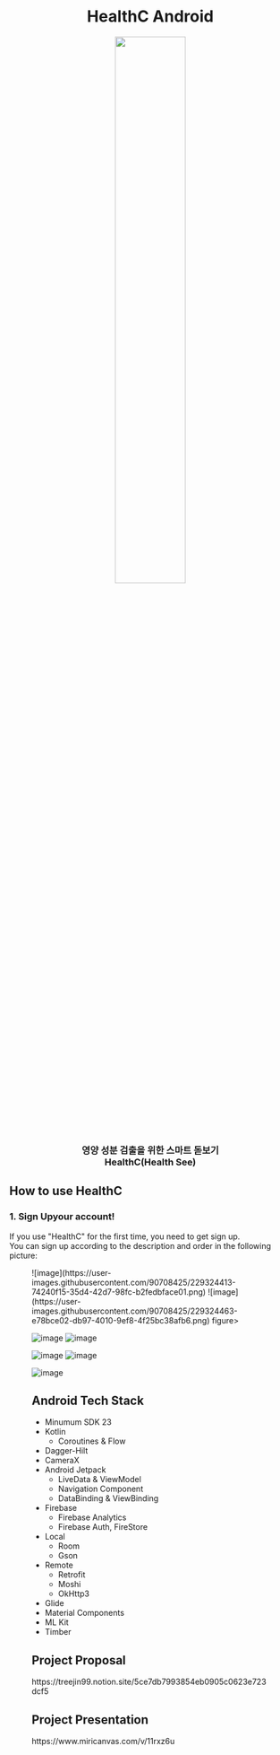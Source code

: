 <h1 align="center">HealthC Android</h1>
<p align="center">
	    <img src="./image/icon.png"/ width="50%">
</p>	   

<p align="center">
	<h3 align="center">
		 영양 성분 검출을 위한 스마트 돋보기<br>HealthC(Health See)
	</h3>	
</p>


## How to use HealthC

### 1. Sign Upyour account!
If you use "HealthC" for the first time, you need to get sign up. <br>
You can sign up according to the description and order in the following picture:

<figure class="half">
	![image](https://user-images.githubusercontent.com/90708425/229324413-74240f15-35d4-42d7-98fc-b2fedbface01.png)
	![image](https://user-images.githubusercontent.com/90708425/229324463-e78bce02-db97-4010-9ef8-4f25bc38afb6.png) 
figure>


![image](https://user-images.githubusercontent.com/90708425/229324413-74240f15-35d4-42d7-98fc-b2fedbface01.png) ![image](https://user-images.githubusercontent.com/90708425/229324463-e78bce02-db97-4010-9ef8-4f25bc38afb6.png) 

![image](https://user-images.githubusercontent.com/90708425/229324492-4585c0ed-f048-4ae4-9c42-8edc8d304c1c.png) ![image](https://user-images.githubusercontent.com/90708425/229324663-aba000c4-8ec2-4428-a52d-4ea0ccf81c35.png)

![image](https://user-images.githubusercontent.com/90708425/229324594-84684427-6756-45b2-87ed-3267acba2943.png)




## Android Tech Stack</h2>

- Minumum SDK 23
- Kotlin
    - Coroutines & Flow 
- Dagger-Hilt
- CameraX
- Android Jetpack
    - LiveData & ViewModel
    - Navigation Component
    - DataBinding & ViewBinding
- Firebase
    - Firebase Analytics
    - Firebase Auth, FireStore
- Local 
    - Room
    - Gson
- Remote
    - Retrofit
    - Moshi
    - OkHttp3
- Glide
- Material Components
- ML Kit
- Timber

<h2>Project Proposal</h2>
https://treejin99.notion.site/5ce7db7993854eb0905c0623e723dcf5

<h2>Project Presentation</h2>
https://www.miricanvas.com/v/11rxz6u
